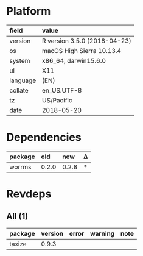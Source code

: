 # Platform

|field    |value                        |
|:--------|:----------------------------|
|version  |R version 3.5.0 (2018-04-23) |
|os       |macOS High Sierra 10.13.4    |
|system   |x86_64, darwin15.6.0         |
|ui       |X11                          |
|language |(EN)                         |
|collate  |en_US.UTF-8                  |
|tz       |US/Pacific                   |
|date     |2018-05-20                   |

# Dependencies

|package |old   |new   |Δ  |
|:-------|:-----|:-----|:--|
|worrms  |0.2.0 |0.2.8 |*  |

# Revdeps

## All (1)

|package |version |error |warning |note |
|:-------|:-------|:-----|:-------|:----|
|taxize  |0.9.3   |      |        |     |

